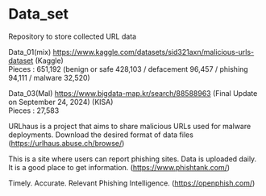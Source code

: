 # Data_set
Repository to store collected URL data

Data_01(mix) https://www.kaggle.com/datasets/sid321axn/malicious-urls-dataset (Kaggle)   
Pieces : 651,192 (benign or safe 428,103 / defacement 96,457 / phishing 94,111 / malware 32,520)

Data_03(Mal) https://www.bigdata-map.kr/search/88588963 (Final Update on September 24, 2024) (KISA)   
Pieces : 27,583

URLhaus is a project that aims to share malicious URLs used for malware deployments. Download the desired format of data files (https://urlhaus.abuse.ch/browse/)

This is a site where users can report phishing sites. Data is uploaded daily. It is a good place to get information. (https://www.phishtank.com/)

Timely. Accurate. Relevant Phishing Intelligence. (https://openphish.com/)
